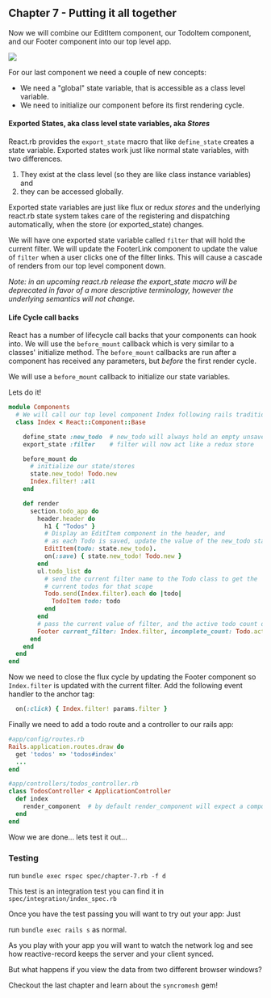 ## Chapter 7 - Putting it all together

Now we will combine our EditItem component, our TodoItem component, and our Footer component into our top level app.

![](todo-chapter-7.png?raw=true)

For our last component we need a couple of new concepts:

+ We need a "global" state variable, that is accessible as a class level variable.
+ We need to initialize our component before its first rendering cycle.

#### Exported States, aka class level state variables, aka *Stores*

React.rb provides the `export_state` macro that like `define_state` creates a state variable.   Exported states work just like normal state variables, with two differences.

1. They exist at the class level (so they are like class instance variables) and
2. they can be accessed globally.

Exported state variables are just like flux or redux *stores* and the underlying react.rb state system takes care of the registering and dispatching automatically, when the store (or exported_state) changes.

We will have one exported state variable called `filter` that will hold the current filter.  We will update the FooterLink component to update the value of `filter` when a user clicks one of the filter links.   This will cause a cascade of renders from our top level component down.

*Note: in an upcoming react.rb release the export_state macro will be deprecated in favor of a more descriptive terminology, however the underlying semantics will not change.*

#### Life Cycle call backs

React has a number of lifecycle call backs that your components can hook into.  We will use the `before_mount` callback which is very similar to a classes' initialize method.  The `before_mount` callbacks are run after a component has received any parameters, but *before* the first render cycle.  

We will use a `before_mount` callback to initialize our state variables.

Lets do it!

```ruby
module Components
  # We will call our top level component Index following rails tradition.
  class Index < React::Component::Base

    define_state :new_todo  # new_todo will always hold an empty unsaved todo
    export_state :filter    # filter will now act like a redux store

    before_mount do
      # initialize our state/stores
      state.new_todo! Todo.new
      Index.filter! :all
    end

    def render
      section.todo_app do
        header.header do
          h1 { "Todos" }
          # Display an EditItem component in the header, and
          # as each Todo is saved, update the value of the new_todo state
          EditItem(todo: state.new_todo).
          on(:save) { state.new_todo! Todo.new }
        end
        ul.todo_list do
          # send the current filter name to the Todo class to get the
          # current todos for that scope
          Todo.send(Index.filter).each do |todo|
            TodoItem todo: todo
          end
        end
        # pass the current value of filter, and the active todo count down to the footer
        Footer current_filter: Index.filter, incomplete_count: Todo.active.count
      end
    end
  end
end
```

Now we need to close the flux cycle by updating the Footer component so `Index.filter` is
updated with the current filter.  Add the following event handler to the anchor tag:

```ruby
  on(:click) { Index.filter! params.filter }
```

Finally we need to add a todo route and a controller to our rails app:

```ruby
#app/config/routes.rb
Rails.application.routes.draw do
  get 'todos' => 'todos#index'
  ...
end
```

```ruby
#app/controllers/todos_controller.rb
class TodosController < ApplicationController
  def index
    render_component  # by default render_component will expect a component named 'Index'
  end
end
```

Wow we are done... lets test it out...

### Testing

run `bundle exec rspec spec/chapter-7.rb -f d`

This test is an integration test you can find it in `spec/integration/index_spec.rb`

Once you have the test passing you will want to try out your app:  Just

run `bundle exec rails s` as normal.

As you play with your app you will want to watch the network log and see how reactive-record keeps the server and your client synced.

But what happens if you view the data from two different browser windows?

Checkout the last chapter and learn about the `syncromesh` gem!
